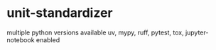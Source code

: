 # unit-standardizer

multiple python versions available
uv, mypy, ruff, pytest, tox, jupyter-notebook enabled
